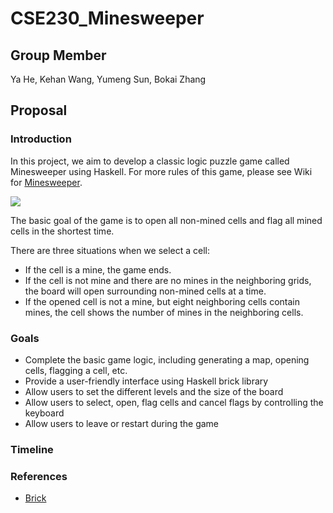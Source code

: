 # CSE230_Minesweeper

## Group Member
Ya He, Kehan Wang, Yumeng Sun, Bokai Zhang

## Proposal

### Introduction
In this project, we aim to develop a classic logic puzzle game called Minesweeper using Haskell. For more rules of this game, please see Wiki for [Minesweeper](https://en.wikipedia.org/wiki/Minesweeper_(video_game)).

![](https://raw.githubusercontent.com/heya30/CSE230_Minesweeper/main/images/minesweeper.png)

The basic goal of the game is to open all non-mined cells and flag all mined cells in the shortest time.

There are three situations when we select a cell:
- If the cell is a mine, the game ends.
- If the cell is not mine and there are no mines in the neighboring grids, the board will open surrounding non-mined cells at a time.
- If the opened cell is not a mine, but eight neighboring cells contain mines, the cell shows the number of mines in the neighboring cells.





### Goals
- Complete the basic game logic, including generating a map, opening cells, flagging a cell, etc.
- Provide a user-friendly interface using Haskell brick library
- Allow users to set the different levels and the size of the board
- Allow users to select, open, flag cells and cancel flags by controlling the keyboard
- Allow users to leave or restart during the game



### Timeline

### References
- [Brick](https://github.com/jtdaugherty/brick)
